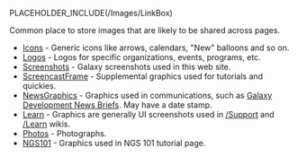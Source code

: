 PLACEHOLDER_INCLUDE(/Images/LinkBox)

Common place to store images that are likely to be shared across pages.

* [Icons](Icons) - Generic icons like arrows, calendars, "New" balloons and so on.
* [Logos](Logos) - Logos for specific organizations, events, programs, etc.
* [Screenshots](Screenshots) - Galaxy screenshots used in this web site.
* [ScreencastFrame](ScreencastFrame) - Supplemental graphics used for tutorials and quickies.
* [NewsGraphics](NewsGraphics) - Graphics used in communications, such as [Galaxy Development News Briefs](/DevNewsBriefs). May have a date stamp.
* [Learn](/Images/Learn) - Graphics are generally UI screenshots used in [/Support](/Support) and [/Learn](/Learn) wikis.
* [Photos](Photos) - Photographs.
* [NGS101](Images/NGS101) - Graphics used in NGS 101 tutorial page.
